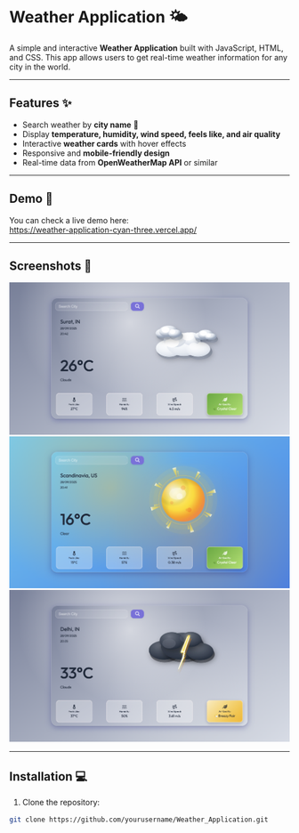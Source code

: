 # Weather Application 🌤️

A simple and interactive **Weather Application** built with JavaScript, HTML, and CSS. This app allows users to get real-time weather information for any city in the world.

---

## Features ✨
- Search weather by **city name** 🌆
- Display **temperature, humidity, wind speed, feels like, and air quality**
- Interactive **weather cards** with hover effects
- Responsive and **mobile-friendly design**
- Real-time data from **OpenWeatherMap API** or similar

---

## Demo 🚀
You can check a live demo here:  
https://weather-application-cyan-three.vercel.app/

---

## Screenshots 📸
![Weather App Screenshot](assets/screenshot/2.png)
![Weather App Screenshot](assets/screenshot/1.png)
![Weather App Screenshot](assets/screenshot/3.png)


---

## Installation 💻
1. Clone the repository:
```bash
git clone https://github.com/yourusername/Weather_Application.git

